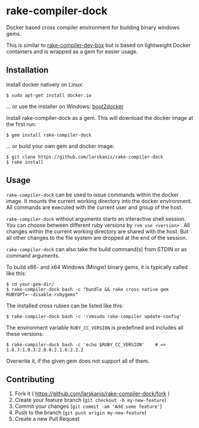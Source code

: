 # rake-compiler-dock

Docker based cross compiler environment for building binary windows gems.

This is similar to [rake-compiler-dev-box](https://github.com/tjschuck/rake-compiler-dev-box) but is based on lightweight Docker containers and is wrapped as a gem for easier usage.


## Installation

Install docker natively on Linux:

    $ sudo apt-get install docker.io

... or use the installer on Windows: [boot2docker](https://docs.docker.com/installation/windows)

Install rake-compiler-dock as a gem. This will download the docker image at the first run:

    $ gem install rake-compiler-dock

... or build your own gem and docker image:

    $ git clone https://github.com/larskanis/rake-compiler-dock
    $ rake install


## Usage

`rake-compiler-dock` can be used to issue commands within the docker image.
It mounts the current working directory into the docker environment.
All commands are executed with the current user and group of the host.

`rake-compiler-dock` without arguments starts an interactive shell session.
You can choose between different ruby versions by `rvm use <version>` .
All changes within the current working directory are shared with the host.
But all other changes to the file system are dropped at the end of the session.

`rake-compiler-dock` can also take the build command(s) from STDIN or as command arguments.

To build x86- and x64 Windows (Mingw) binary gems, it is typically called like this:

    $ cd your-gem-dir/
    $ rake-compiler-dock bash -c "bundle && rake cross native gem RUBYOPT=--disable-rubygems"

The installed cross rubies can be listed like this:

    $ rake-compiler-dock bash -c 'rvmsudo rake-compiler update-config'

The environment variable `RUBY_CC_VERSION` is predefined and includes all these versions:

    $ rake-compiler-dock bash -c 'echo $RUBY_CC_VERSION'    # =>  1.8.7:1.9.3:2.0.0:2.1.6:2.2.2

Overwrite it, if the given gem does not support all of them.

## Contributing

1. Fork it ( https://github.com/larskanis/rake-compiler-dock/fork )
2. Create your feature branch (`git checkout -b my-new-feature`)
3. Commit your changes (`git commit -am 'Add some feature'`)
4. Push to the branch (`git push origin my-new-feature`)
5. Create a new Pull Request
